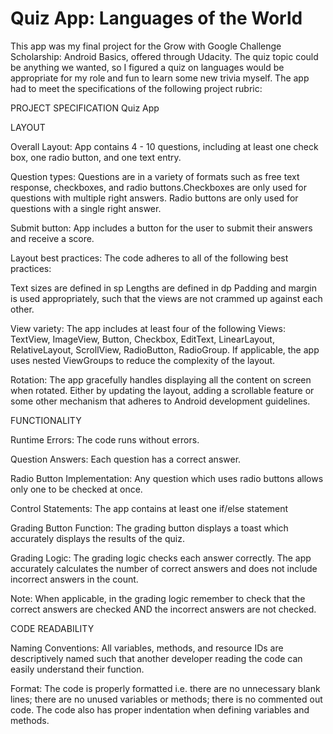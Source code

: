# Quiz App: Languages of the World
This app was my final project for the Grow with Google Challenge Scholarship: Android Basics, offered through Udacity. The quiz topic could be anything we wanted, so I figured a quiz on languages would be appropriate for my role and fun to learn some new trivia myself. The app had to meet the specifications of the following project rubric:

PROJECT SPECIFICATION
Quiz App

LAYOUT

Overall Layout: 
App contains 4 - 10 questions, including at least one check box, one radio button, and one text entry.

Question types:
Questions are in a variety of formats such as free text response, checkboxes, and radio buttons.Checkboxes are only used for questions with multiple right answers. Radio buttons are only used for questions with a single right answer.

Submit button:
App includes a button for the user to submit their answers and receive a score.

Layout best practices:
The code adheres to all of the following best practices:

Text sizes are defined in sp
Lengths are defined in dp
Padding and margin is used appropriately, such that the views are not crammed up against each other.

View variety:
The app includes at least four of the following Views: TextView, ImageView, Button, Checkbox, EditText, LinearLayout, RelativeLayout, ScrollView, RadioButton, RadioGroup.
If applicable, the app uses nested ViewGroups to reduce the complexity of the layout.

Rotation:
The app gracefully handles displaying all the content on screen when rotated. Either by updating the layout, adding a scrollable feature or some other mechanism that adheres to Android development guidelines.

FUNCTIONALITY

Runtime Errors:
The code runs without errors.

Question Answers:
Each question has a correct answer.

Radio Button Implementation:
Any question which uses radio buttons allows only one to be checked at once.

Control Statements:
The app contains at least one if/else statement

Grading Button Function:
The grading button displays a toast which accurately displays the results of the quiz.

Grading Logic:
The grading logic checks each answer correctly. The app accurately calculates the number of correct answers and does not include incorrect answers in the count.

Note: When applicable, in the grading logic remember to check that the correct answers are checked AND the incorrect answers are not checked.

CODE READABILITY

Naming Conventions:
All variables, methods, and resource IDs are descriptively named such that another developer reading the code can easily understand their function.

Format:
The code is properly formatted i.e. there are no unnecessary blank lines; there are no unused variables or methods; there is no commented out code.
The code also has proper indentation when defining variables and methods.
